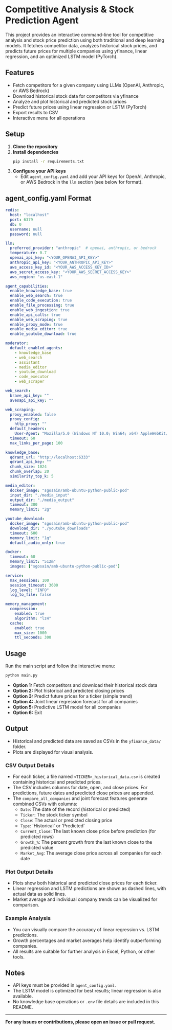 # Competitive Analysis & Stock Prediction Agent

This project provides an interactive command-line tool for competitive analysis and stock price prediction using both traditional and deep learning models. It fetches competitor data, analyzes historical stock prices, and predicts future prices for multiple companies using yfinance, linear regression, and an optimized LSTM model (PyTorch).

## Features
- Fetch competitors for a given company using LLMs (OpenAI, Anthropic, or AWS Bedrock)
- Download historical stock data for competitors via yfinance
- Analyze and plot historical and predicted stock prices
- Predict future prices using linear regression or LSTM (PyTorch)
- Export results to CSV
- Interactive menu for all operations

## Setup
1. **Clone the repository**
2. **Install dependencies**
   ```bash
   pip install -r requirements.txt
   ```
3. **Configure your API keys**
   - Edit `agent_config.yaml` and add your API keys for OpenAI, Anthropic, or AWS Bedrock in the `llm` section (see below for format).

## agent_config.yaml Format
```yaml
redis:
  host: "localhost"
  port: 6379
  db: 0
  username: null
  password: null

llm:
  preferred_provider: "anthropic"  # openai, anthropic, or bedrock
  temperature: 0.7
  openai_api_key: "<YOUR_OPENAI_API_KEY>"
  anthropic_api_key: "<YOUR_ANTHROPIC_API_KEY>"
  aws_access_key_id: "<YOUR_AWS_ACCESS_KEY_ID>"
  aws_secret_access_key: "<YOUR_AWS_SECRET_ACCESS_KEY>"
  aws_region: "us-east-1"

agent_capabilities:
  enable_knowledge_base: true
  enable_web_search: true
  enable_code_execution: true
  enable_file_processing: true
  enable_web_ingestion: true
  enable_api_calls: true
  enable_web_scraping: true
  enable_proxy_mode: true
  enable_media_editor: true
  enable_youtube_download: true

moderator:
  default_enabled_agents:
    - knowledge_base
    - web_search
    - assistant
    - media_editor
    - youtube_download
    - code_executor
    - web_scraper

web_search:
  brave_api_key: ""
  avesapi_api_key: ""

web_scraping:
  proxy_enabled: false
  proxy_config:
    http_proxy: ""
  default_headers:
    User-Agent: "Mozilla/5.0 (Windows NT 10.0; Win64; x64) AppleWebKit/537.36"
  timeout: 60
  max_links_per_page: 100

knowledge_base:
  qdrant_url: "http://localhost:6333"
  qdrant_api_key: ""
  chunk_size: 1024
  chunk_overlap: 20
  similarity_top_k: 5

media_editor:
  docker_image: "sgosain/amb-ubuntu-python-public-pod"
  input_dir: "./media_input"
  output_dir: "./media_output"
  timeout: 300
  memory_limit: "2g"

youtube_download:
  docker_image: "sgosain/amb-ubuntu-python-public-pod"
  download_dir: "./youtube_downloads"
  timeout: 600
  memory_limit: "1g"
  default_audio_only: true

docker:
  timeout: 60
  memory_limit: "512m"
  images: ["sgosain/amb-ubuntu-python-public-pod"]

service:
  max_sessions: 100
  session_timeout: 3600
  log_level: "INFO"
  log_to_file: false

memory_management:
  compression:
    enabled: true
    algorithm: "lz4"
  cache:
    enabled: true
    max_size: 1000
    ttl_seconds: 300
```

## Usage
Run the main script and follow the interactive menu:
```bash
python main.py
```

- **Option 1:** Fetch competitors and download their historical stock data
- **Option 2:** Plot historical and predicted closing prices
- **Option 3:** Predict future prices for a ticker (simple trend)
- **Option 4:** Joint linear regression forecast for all companies
- **Option 5:** Predictive LSTM model for all companies
- **Option 6:** Exit

## Output
- Historical and predicted data are saved as CSVs in the `yfinance_data/` folder.
- Plots are displayed for visual analysis.

### CSV Output Details
- For each ticker, a file named `<TICKER>_historical_data.csv` is created containing historical and predicted prices.
- The CSV includes columns for date, open, and close prices. For predictions, future dates and predicted close prices are appended.
- The `compare_all_companies` and joint forecast features generate combined CSVs with columns:
  - `Date`: The date of the record (historical or predicted)
  - `Ticker`: The stock ticker symbol
  - `Close`: The actual or predicted closing price
  - `Type`: 'Historical' or 'Predicted'
  - `Current_Close`: The last known close price before prediction (for predicted rows)
  - `Growth_%`: The percent growth from the last known close to the predicted value
  - `Market_Avg`: The average close price across all companies for each date

### Plot Output Details
- Plots show both historical and predicted close prices for each ticker.
- Linear regression and LSTM predictions are shown as dashed lines, with actual data as solid lines.
- Market average and individual company trends can be visualized for comparison.

### Example Analysis
- You can visually compare the accuracy of linear regression vs. LSTM predictions.
- Growth percentages and market averages help identify outperforming companies.
- All results are suitable for further analysis in Excel, Python, or other tools.

## Notes
- API keys must be provided in `agent_config.yaml`.
- The LSTM model is optimized for best results; linear regression is also available.
- No knowledge base operations or `.env` file details are included in this README.

---

**For any issues or contributions, please open an issue or pull request.**
